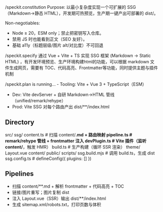 
/speckit.constitution Purpose: 以最小复杂度实现一个可扩展的 SSG（Markdown→静态
  HTML），开发期可热预览，生产期一键产出可部署的 dist/。

  Non-negotiables:
  - Node ≥ 20，ESM only；禁止把密钥写入仓库。 
  - 禁用 JS 时也能看到正文（SEO 友好）。
  - 基础 a11y（标题层级/图片 alt/对比度）不可回退

/speckit.specify 通过 Vue + Vite + TS 实现 SSG 框架 (Markdown → Static HTML) ，有开发环境预览、生产环境构建html的功能，可以根据 markdown 文件生成网页，需要有 TOC、代码高亮、Frontmatter等功能，同时提供主题与插件机制


/speckit.plan is running… - Tooling: Vite + Vue 3 + TypeScript（ESM）
- Dev: Vite devServer + 自研 Markdown→HTML 管线（unified/remark/rehype）
- Prod: Vite SSG 对每个路由产出 dist/**/index.html

## Directory
src/
  ssg/
    content.ts      # 扫描 content/**.md + 路由映射
    pipeline.ts     # remark/rehype 管线 + frontmatter 注入
    devPlugin.ts    # Vite 插件（监听 content/**，触发 HMR）
    build.ts        # 生产构建（循环 SSR 渲染）
  theme/
    Layout.vue
content/
public/
scripts/
  ssg.build.mjs     # 调用 build.ts，生成 dist
ssg.config.ts       # defineConfig({ plugins: [] })

## Pipelines
- 扫描 content/**.md + 解析 frontmatter + 代码高亮 + TOC
- 链接/图片重写；图片复制 dist
- 注入 Layout.vue（SSR）输出 dist/**/index.html
- 生成 sitemap.xml/robots.txt，打印页数与体积 